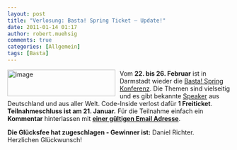 ```yaml
---
layout: post
title: "Verlosung: Basta! Spring Ticket – Update!"
date: 2011-01-14 01:17
author: robert.muehsig
comments: true
categories: [Allgemein]
tags: [Basta]
---
```

<p><a href="{{BASE_PATH}}/assets/wp-images/image1166.png"><img style="border-right-width: 0px; margin: 0px 10px 0px 0px; display: inline; border-top-width: 0px; border-bottom-width: 0px; border-left-width: 0px" title="image" border="0" alt="image" align="left" src="{{BASE_PATH}}/assets/wp-images/image_thumb348.png" width="244" height="60" /></a></p>  <p>Vom <strong>22. bis 26. Februar</strong> ist in Darmstadt wieder die <a href="http://it-republik.de/dotnet/basta10spring/">Basta! Spring Konferenz</a>. Die Themen sind vielseitig und es gibt bekannte <a href="http://it-republik.de/dotnet/basta10spring/speaker/">Speaker</a> aus Deutschland und aus aller Welt. Code-Inside verlost dafür <strong>1 Freiticket</strong>. <strong>Teilnahmeschluss ist am 21. Januar.</strong> Für die Teilnahme einfach ein <strong>Kommentar</strong> hinterlassen mit <strong><u>einer gültigen Email Adresse</u></strong>.</p>  <p><strong>Die Glücksfee hat zugeschlagen - Gewinner ist:</strong> Daniel Richter.    <br />Herzlichen Glückwunsch!</p>
